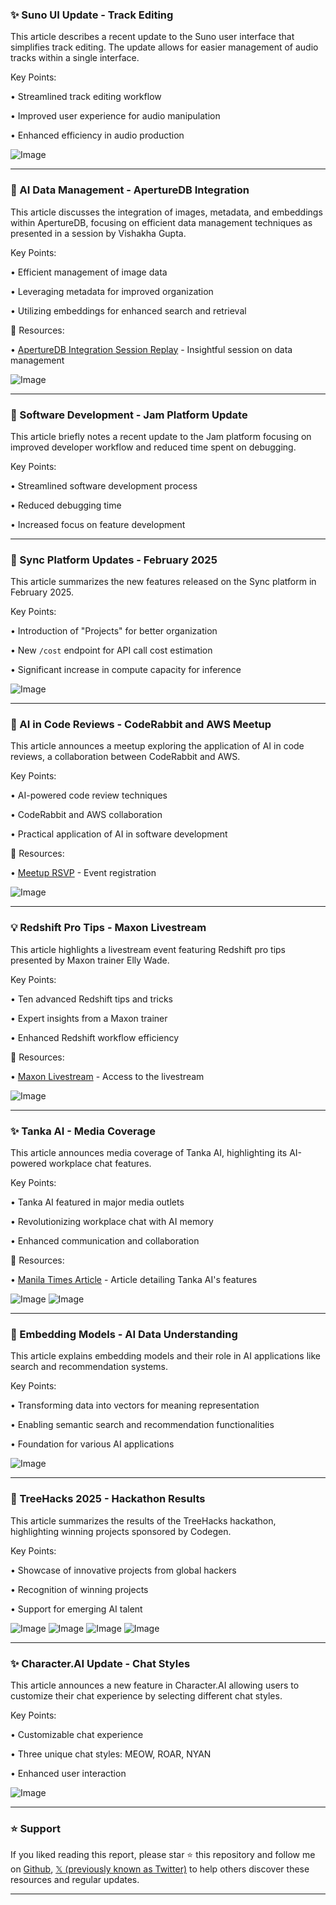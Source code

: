 ### ✨ Suno UI Update - Track Editing

This article describes a recent update to the Suno user interface that simplifies track editing.  The update allows for easier management of audio tracks within a single interface.

Key Points:

• Streamlined track editing workflow

• Improved user experience for audio manipulation

• Enhanced efficiency in audio production


![Image](https://pbs.twimg.com/ext_tw_video_thumb/1891930276411883520/pu/img/EnEhqIWoiUAYksOx.jpg)


---

### 🤖 AI Data Management - ApertureDB Integration

This article discusses the integration of images, metadata, and embeddings within ApertureDB, focusing on efficient data management techniques as presented in a session by Vishakha Gupta.

Key Points:

• Efficient management of image data

• Leveraging metadata for improved organization

• Utilizing embeddings for enhanced search and retrieval


🔗 Resources:

• [ApertureDB Integration Session Replay](https://youtu.be/0-YGZ1-1Aso) - Insightful session on data management


![Image](https://pbs.twimg.com/ext_tw_video_thumb/1891983305232338944/pu/img/j4Il9fH9Ch_Rbr8m.jpg)


---

### 🤖 Software Development - Jam Platform Update

This article briefly notes a recent update to the Jam platform focusing on improved developer workflow and reduced time spent on debugging.

Key Points:

• Streamlined software development process

• Reduced debugging time

• Increased focus on feature development


---

### 🚀 Sync Platform Updates - February 2025

This article summarizes the new features released on the Sync platform in February 2025.

Key Points:

• Introduction of "Projects" for better organization

• New `/cost` endpoint for API call cost estimation

• Significant increase in compute capacity for inference


![Image](https://pbs.twimg.com/ext_tw_video_thumb/1892005369347702786/pu/img/9xQF2rxPO4NYut0Y.jpg)


---

### 🤖 AI in Code Reviews - CodeRabbit and AWS Meetup

This article announces a meetup exploring the application of AI in code reviews, a collaboration between CodeRabbit and AWS.

Key Points:

• AI-powered code review techniques

• CodeRabbit and AWS collaboration

• Practical application of AI in software development


🔗 Resources:

• [Meetup RSVP](https://aicamp.ai/event/eventdetails/W2025022017…) - Event registration


![Image](https://pbs.twimg.com/media/GkHCAPFacAACpH1?format=png&name=small)


---

### 💡 Redshift Pro Tips - Maxon Livestream

This article highlights a livestream event featuring Redshift pro tips presented by Maxon trainer Elly Wade.

Key Points:

• Ten advanced Redshift tips and tricks

• Expert insights from a Maxon trainer

• Enhanced Redshift workflow efficiency


🔗 Resources:

• [Maxon Livestream](https://maxonvfx.com/3Qh2TfB) - Access to the livestream


![Image](https://pbs.twimg.com/media/GkEzPC2W4AArIkV?format=jpg&name=small)


---

### ✨ Tanka AI - Media Coverage

This article announces media coverage of Tanka AI, highlighting its AI-powered workplace chat features.

Key Points:

• Tanka AI featured in major media outlets

• Revolutionizing workplace chat with AI memory

• Enhanced communication and collaboration


🔗 Resources:

• [Manila Times Article](https://manilatimes.net/2025/02/18/tmt-newswire/globenewswire/tanka-brings-ai-memory-to-workplace-chat/2057488…) -  Article detailing Tanka AI's features


![Image](https://pbs.twimg.com/media/GkG_aNWawAAieCP?format=jpg&name=900x900)
![Image](https://pbs.twimg.com/media/GkG_1euaAAAyw37?format=jpg&name=900x900)


---

### 🤖 Embedding Models - AI Data Understanding

This article explains embedding models and their role in AI applications like search and recommendation systems.

Key Points:

• Transforming data into vectors for meaning representation

• Enabling semantic search and recommendation functionalities

• Foundation for various AI applications


![Image](https://pbs.twimg.com/ext_tw_video_thumb/1891869942707818496/pu/img/_HEZzUnoyOLsZIwu.jpg)


---

### 🤖 TreeHacks 2025 - Hackathon Results

This article summarizes the results of the TreeHacks hackathon, highlighting winning projects sponsored by Codegen.

Key Points:

• Showcase of innovative projects from global hackers

• Recognition of winning projects

• Support for emerging AI talent


![Image](https://pbs.twimg.com/media/GkGqav2aAAEi493?format=jpg&name=small)
![Image](https://pbs.twimg.com/media/GkGqav2aUAAjOaD?format=jpg&name=small)
![Image](https://pbs.twimg.com/media/GkGqawUWkAEQvc2?format=jpg&name=small)
![Image](https://pbs.twimg.com/media/GkGqav1aAAQq1WT?format=jpg&name=360x360)


---

### ✨ Character.AI Update - Chat Styles

This article announces a new feature in Character.AI allowing users to customize their chat experience by selecting different chat styles.

Key Points:

• Customizable chat experience

• Three unique chat styles: MEOW, ROAR, NYAN

• Enhanced user interaction


![Image](https://pbs.twimg.com/ext_tw_video_thumb/1891981729096699907/pu/img/CUwD1sQk2OEi5s4w.jpg)


---

### ⭐️ Support

If you liked reading this report, please star ⭐️ this repository and follow me on [Github](https://github.com/Drix10), [𝕏 (previously known as Twitter)](https://x.com/DRIX_10_) to help others discover these resources and regular updates.

---